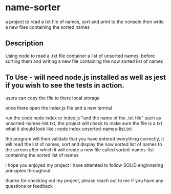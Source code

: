 # name-sorter
a project to read a txt file of names, sort and print to the console then write a new files containing the sorted names


## Description

Using node to read a .txt file container a list of unsorted names, before sorting them and writing a new file containing the now sorted list of names


## To Use - will need node.js installed as well as jest if you wish to see the tests in action.

users can copy the file to there local storage

once there open the index.js file and a new termial 

run the code node index or index.js "and the name of the .txt file" such as unsorted-names-list.txt, the project will check to make sure the file is a txt
what it should look like : node index unsorted-names-list.txt

the program will then validate that you have entered everything correctly, it will read the list of names, sort and display the now sorted list of names to the screen after which it will create a new file called sorted-names-list containing the sorted list of names

i hope you enjoyed my project i have attemted to follow SOLID enginnering principles throughout

thanks for checking out my project, please reach out to me if you have any questions or feedback
